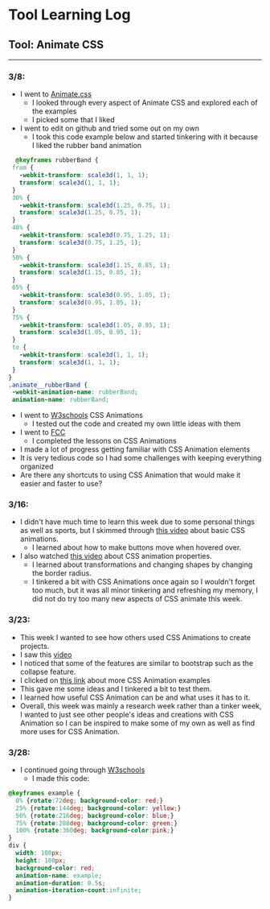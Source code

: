 # Tool Learning Log

## Tool: **Animate CSS**

---

### 3/8:
* I went to [Animate.css](https://animate.style/)
  * I looked through every aspect of Animate CSS and explored each of the examples
  * I picked some that I liked
* I went to edit on github and tried some out on my own
  * I took this code example below and started tinkering with it because I liked the rubber band animation
 ```CSS
   @keyframes rubberBand {
  from {
    -webkit-transform: scale3d(1, 1, 1);
    transform: scale3d(1, 1, 1);
  }
  30% {
    -webkit-transform: scale3d(1.25, 0.75, 1);
    transform: scale3d(1.25, 0.75, 1);
  }
  40% {
    -webkit-transform: scale3d(0.75, 1.25, 1);
    transform: scale3d(0.75, 1.25, 1);
  }
  50% {
    -webkit-transform: scale3d(1.15, 0.85, 1);
    transform: scale3d(1.15, 0.85, 1);
  }
  65% {
    -webkit-transform: scale3d(0.95, 1.05, 1);
    transform: scale3d(0.95, 1.05, 1);
  }
  75% {
    -webkit-transform: scale3d(1.05, 0.95, 1);
    transform: scale3d(1.05, 0.95, 1);
  }
  to {
    -webkit-transform: scale3d(1, 1, 1);
    transform: scale3d(1, 1, 1);
  }
}
.animate__rubberBand {
  -webkit-animation-name: rubberBand;
  animation-name: rubberBand;
```
* I went to [W3schools](https://www.w3schools.com/css/css3_animations.asp) CSS Animations
  * I tested out the code and created my own little ideas with them
* I went to [FCC](https://www.freecodecamp.org/learn/responsive-web-design/#applied-visual-design)
  * I completed the lessons on CSS Animations
* I made a lot of progress getting familiar with CSS Animation elements
* It is very tedious code so I had some challenges with keeping everything organized
* Are there any shortcuts to using CSS Animation that would make it easier and faster to use?

### 3/16:
* I didn't have much time to learn this week due to some personal things as well as sports, but I skimmed through [this video](https://www.youtube.com/watch?v=SgmNxE9lWcY) about basic CSS animations.
  *  I learned about how to make buttons move when hovered over.
* I also watched [this video](https://www.youtube.com/watch?v=z2LQYsZhsFw) about CSS animation properties.
  *  I learned about transformations and changing shapes by changing the border radius.
  * I tinkered a bit with CSS Animations once again so I wouldn't forget too much, but it was all minor tinkering and refreshing my memory, I did not do try too many new aspects of CSS animate this week.

### 3/23: 
* This week I wanted to see how others used CSS Animations to create projects.
* I saw this [video](https://www.youtube.com/watch?v=aOI0fpahGr8)
*   I noticed that some of the features are similar to bootstrap such as the collapse feature.
* I clicked on [this link](https://blog.hubspot.com/website/css-animation-examples) about more CSS Animation examples
*   This gave me some ideas and I tinkered a bit to test them.
*   I learned how useful CSS Animation can be and what uses it has to it.
* Overall, this week was mainly a research week rather than a tinker week, I wanted to just see other people's ideas and creations with CSS Animation so I can be inspired to make some of my own as well as find more uses for CSS Animation.

### 3/28:
* I continued going through [W3schools](https://www.w3schools.com/css/css3_animations.asp)
  * I made this code:
```CSS
@keyframes example {
  0% {rotate:72deg; background-color: red;}
  25% {rotate:144deg; background-color: yellow;}
  50% {rotate:216deg; background-color: blue;}
  75% {rotate:288deg; background-color: green;}
  100% {rotate:360deg; background-color:pink;}
}
div {
  width: 100px;
  height: 100px;
  background-color: red;
  animation-name: example;
  animation-duration: 0.5s;
  animation-iteration-count:infinite;
}
```
  

